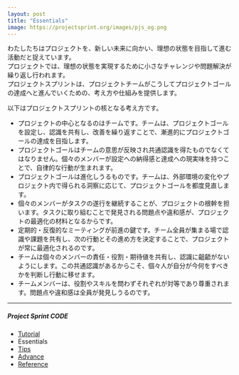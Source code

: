 ```yaml
---
layout: post
title: "Essentials"
image: https://projectsprint.org/images/pjs_og.png
---
```


わたしたちはプロジェクトを、新しい未来に向かい、理想の状態を目指して進む活動だと捉えています。<br>
プロジェクトでは、理想の状態を実現するために小さなチャレンジや問題解決が繰り返し行われます。<br>
プロジェクトスプリントは、プロジェクトチームがこうしてプロジェクトゴールの達成へと進んでいくための、考え方や仕組みを提供します。

以下はプロジェクトスプリントの核となる考え方です。

- プロジェクトの中心となるのはチームです。チームは、プロジェクトゴールを設定し、認識を共有し、改善を繰り返すことで、漸進的にプロジェクトゴールの達成を目指します。
- プロジェクトゴールはチームの意思が反映され共通認識を得たものでなくてはなりません。個々のメンバーが設定への納得感と達成への現実味を持つことで、自律的な行動が生まれます。
- プロジェクトゴールは進化しうるものです。チームは、外部環境の変化やプロジェクト内で得られる洞察に応じて、プロジェクトゴールを都度見直します。
- 個々のメンバーがタスクの遂行を継続することが、プロジェクトの根幹を担います。タスクに取り組むことで発見される問題点や違和感が、プロジェクトの最適化の材料となるからです。
- 定期的・反復的なミーティングが前進の鍵です。チーム全員が集まる場で認識や課題を共有し、次の行動とその進め方を決定することで、プロジェクトが常に最適化されるのです。
- チームは個々のメンバーの責任・役割・期待値を共有し、認識に齟齬がないようにします。この共通認識があるからこそ、個々人が自分が今何をすべきかを判断し行動に移せます。
- チームメンバーは、役割やスキルを問わずそれぞれが対等であり尊重されます。問題点や違和感は全員が発見しうるのです。

---

##### Project Sprint CODE
- [Tutorial](./tutorial/index.md)
- Essentials
- [Tips](./tips/index.md)
- [Advance](./advance.md)
- [Reference](./reference.md)
